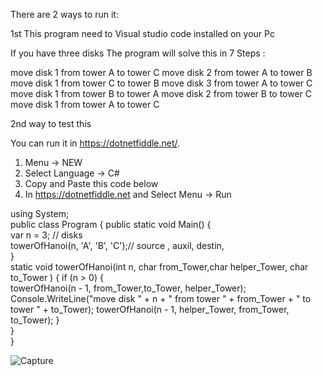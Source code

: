 There are 2 ways to run it:

1st This program need to Visual studio code installed on your Pc

If you have three disks
The program will solve this in 7 Steps :
 
move disk 1 from tower A to tower C
move disk 2 from tower A to tower B
move disk 1 from tower C to tower B
move disk 3 from tower A to tower C
move disk 1 from tower B to tower A
move disk 2 from tower B to tower C
move disk 1 from tower A to tower C

2nd way to test this 

You can run it in https://dotnetfiddle.net/. 
1. Menu -> NEW 
2. Select Language -> C# 
3. Copy and Paste this code below
4. In https://dotnetfiddle.net and Select Menu -> Run

using System;					
public class Program
{
	public static void Main()
	{	    
           var n = 3; // disks           
           towerOfHanoi(n, 'A', 'B', 'C');// source ,  auxil, destin,  
	}	
	static void towerOfHanoi(int n, char from_Tower,char helper_Tower, char to_Tower )
        {
            if (n > 0)
            {            
            towerOfHanoi(n - 1, from_Tower,to_Tower, helper_Tower);            
            Console.WriteLine("move disk " + n + " from tower " + from_Tower + " to tower " + to_Tower);
            towerOfHanoi(n - 1, helper_Tower, from_Tower, to_Tower);
            }            
        }    
}

![Capture](https://user-images.githubusercontent.com/6586322/193430682-24459b2a-e01e-4b06-9972-2762fbc70c29.PNG)
